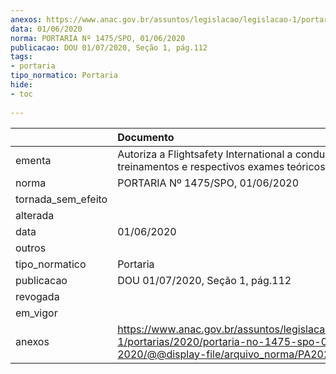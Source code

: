 ```yaml
---
anexos: https://www.anac.gov.br/assuntos/legislacao/legislacao-1/portarias/2020/portaria-no-1475-spo-01-06-2020/@@display-file/arquivo_norma/PA2020-1475.pdf
data: 01/06/2020
norma: PORTARIA Nº 1475/SPO, 01/06/2020
publicacao: DOU 01/07/2020, Seção 1, pág.112
tags:
- portaria
tipo_normatico: Portaria
hide: 
- toc 
 
---
```


|                    | Documento                                                                                                                                            |
|:-------------------|:-----------------------------------------------------------------------------------------------------------------------------------------------------|
| ementa             | Autoriza a Flightsafety International a conduzir treinamentos e respectivos exames teóricos e práticos.                                              |
| norma              | PORTARIA Nº 1475/SPO, 01/06/2020                                                                                                                     |
| tornada_sem_efeito |                                                                                                                                                      |
| alterada           |                                                                                                                                                      |
| data               | 01/06/2020                                                                                                                                           |
| outros             |                                                                                                                                                      |
| tipo_normatico     | Portaria                                                                                                                                             |
| publicacao         | DOU 01/07/2020, Seção 1, pág.112                                                                                                                     |
| revogada           |                                                                                                                                                      |
| em_vigor           |                                                                                                                                                      |
| anexos             | https://www.anac.gov.br/assuntos/legislacao/legislacao-1/portarias/2020/portaria-no-1475-spo-01-06-2020/@@display-file/arquivo_norma/PA2020-1475.pdf |